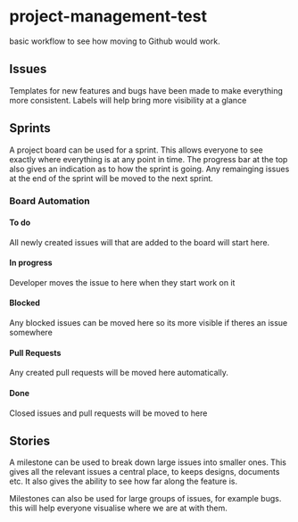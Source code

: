 # project-management-test

basic workflow to see how moving to Github would work.

## Issues
Templates for new features and bugs have been made to make everything more consistent. Labels will help bring more visibility at a glance

## Sprints
A project board can be used for a sprint. This allows everyone to see exactly where everything is at any point in time. The progress bar at the top also gives an indication as to how the sprint is going. Any remainging issues at the end of the sprint will be moved to the next sprint.

### Board Automation
#### To do
All newly created issues will that are added to the board will start here.

#### In progress
Developer moves the issue to here when they start work on it

#### Blocked
Any blocked issues can be moved here so its more visible if theres an issue somewhere

#### Pull Requests
Any created pull requests will be moved here automatically.

#### Done
Closed issues and pull requests will be moved to here

## Stories
A milestone can be used to break down large issues into smaller ones. This gives all the relevant issues a central place, to keeps designs, documents etc.
It also gives the ability to see how far along the feature is.

Milestones can also be used for large groups of issues, for example bugs. this will help everyone visualise where we are at with them.
